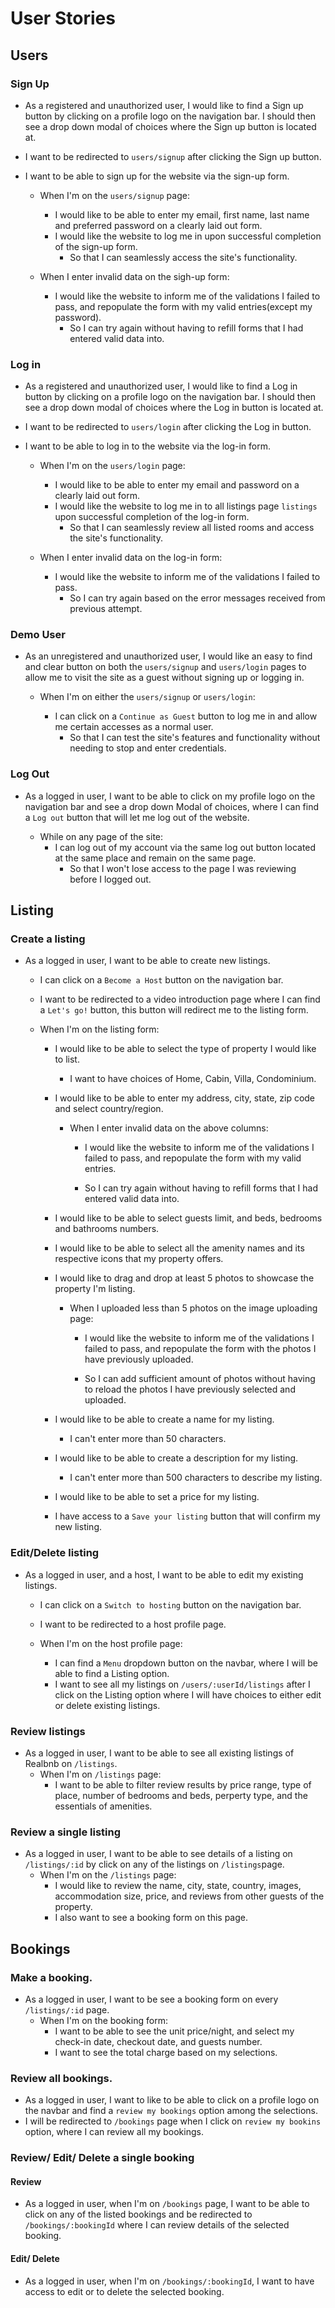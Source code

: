 # User Stories

## Users

### Sign Up

- As a registered and unauthorized user, I would like to find a Sign up button by clicking on a profile logo on the navigation bar. I should then see a drop down modal of choices where the Sign up button is located at. 
- I want to be redirected to `users/signup` after clicking the Sign up button.
- I want to be able to sign up for the website via the sign-up form.

    - When I'm on the `users/signup` page:

        - I would like to be able to enter my email, first name, last name and preferred password on a clearly laid out form.
        - I would like the website to log me in upon successful completion of the sign-up form.
            - So that I can seamlessly access the site's functionality.    
    - When I enter invalid data on the sigh-up form:

        - I would like the website to inform me of the validations I failed to pass, and repopulate the form with my valid entries(except my password).
            - So I can try again without having to refill forms that I had entered valid data into.

### Log in

- As a registered and unauthorized user, I would like to find a Log in button by clicking on a profile logo on the navigation bar. I should then see a drop down modal of choices where the Log in button is located at. 
- I want to be redirected to `users/login` after clicking the Log in button.
- I want to be able to log in to the website via the log-in form.

    - When I'm on the `users/login` page:

        - I would like to be able to enter my email and password on a clearly laid out form.
        - I would like the website to log me in to all listings page `listings` upon successful completion of the log-in form.
            - So that I can seamlessly review all listed rooms and access the site's functionality.
    - When I enter invalid data on the log-in form:

        - I would like the website to inform me of the validations I failed to pass.
            - So I can try again based on the error messages received from previous attempt.

### Demo User

- As an unregistered and unauthorized user, I would like an easy to find and clear button on both the `users/signup` and `users/login` pages to allow me to visit the site as a guest without signing up or logging in.

    - When I'm on either the `users/signup` or `users/login`:
    
        - I can click on a `Continue as Guest` button to log me in and allow me certain accesses as a normal user.
            - So that I can test the site's features and functionality without needing to stop and enter credentials.

### Log Out

- As a logged in user, I want to be able to click on my profile logo on the navigation bar and see a drop down Modal of choices, where I can find a `Log out` button that will let me log out of the website.

    - While on any page of the site:
        - I can log out of my account via the same log out button located at the same place and remain on the same page.
            - So that I won't lose access to the page I was reviewing before I logged out.


## Listing

### Create a listing

- As a logged in user, I want to be able to create new listings.
    - I can click on a `Become a Host` button on the navigation bar. 

    - I want to be redirected to a video introduction page where I can find a `Let's go!` button, this button will redirect me to the listing form.
    
    - When I'm on the listing form:
        - I would like to be able to select the type of property I would like to list.
            - I want to have choices of Home, Cabin, Villa, Condominium.

        - I would like to be able to enter my address, city, state, zip code and select country/region.

            - When I enter invalid data on the above columns:

                - I would like the website to inform me of the validations I failed to pass, and repopulate the form with my valid entries.

                - So I can try again without having to refill forms that I had entered valid data into.

        - I would like to be able to select guests limit, and beds, bedrooms and bathrooms numbers.

        - I would like to be able to select all the amenity names and its respective icons that my property offers.

        - I would like to drag and drop at least 5 photos to showcase the property I'm listing.

            - When I uploaded less than 5 photos on the image uploading page:

                - I would like the website to inform me of the validations I failed to pass, and repopulate the form with the photos I have previously uploaded.

                - So I can add sufficient amount of photos without having to reload the photos I have previously selected and uploaded.

        - I would like to be able to create a name for my listing.
            - I can't enter more than 50 characters.

        - I would like to be able to create a description for my listing.
            - I can't enter more than 500 characters to describe my listing.

        - I would like to be able to set a price for my listing.
        - I have access to a `Save your listing` button that will confirm my new listing.

### Edit/Delete listing
- As a logged in user, and a host, I want to be able to edit my existing listings.
    - I can click on a `Switch to hosting` button on the navigation bar.

    - I want to be redirected to a host profile page. 
    - When I'm on the host profile page:
        - I can find a `Menu` dropdown button on the navbar, where I will be able to find a Listing option.
        - I want to see all my listings on `/users/:userId/listings` after I click on the Listing option where I will have choices to either edit or delete existing listings.

### Review listings
- As a logged in user, I want to be able to see all existing listings of Realbnb on `/listings`.
    - When I'm on `/listings` page:
        - I want to be able to filter review results by price range, type of place, number of bedrooms and beds, perperty type, and the essentials of amenities.

### Review a single listing
- As a logged in user, I want to be able to see details of a listing on `/listings/:id` by click on any of the listings on `/listings`page.
    - When I'm on the `/listings` page:
        - I would like to review the name, city, state, country, images, accommodation size, price, and reviews from other guests of the property.
        - I also want to see a booking form on this page.

## Bookings

### Make a booking. 
- As a logged in user, I want to be see a booking form on every `/listings/:id` page.
    - When I'm on the booking form:
        - I want to be able to see the unit price/night, and select my check-in date, checkout date, and guests number.
        - I want to see the total charge based on my selections.

### Review all bookings.
- As a logged in user, I want to like to be able to click on a profile logo on the navbar and find a `review my bookings` option among the selections.
- I will be redirected to `/bookings` page when I click on `review my bookins` option, where I can review all my bookings.

### Review/ Edit/ Delete a single booking
#### Review
- As a logged in user, when I'm on `/bookings` page, I want to be able to click on any of the listed bookings and be redirected to `/bookings/:bookingId` where I can review details of the selected booking. 

#### Edit/ Delete
- As a logged in user, when I'm on `/bookings/:bookingId`, I want to have access to edit or to delete the selected booking.



        
        


        
                





